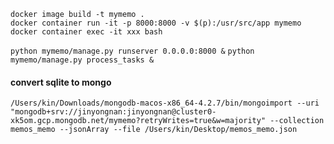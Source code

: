 `docker image build -t mymemo .`  
`docker container run -it -p 8000:8000 -v $(p):/usr/src/app mymemo`  
`docker container exec -it xxx bash`  

`python mymemo/manage.py runserver 0.0.0.0:8000 &`
`python mymemo/manage.py process_tasks &`

#### convert sqlite to mongo
`/Users/kin/Downloads/mongodb-macos-x86_64-4.2.7/bin/mongoimport --uri "mongodb+srv://jinyongnan:jinyongnan@cluster0-xk5om.gcp.mongodb.net/mymemo?retryWrites=true&w=majority" --collection memos_memo --jsonArray --file /Users/kin/Desktop/memos_memo.json`
